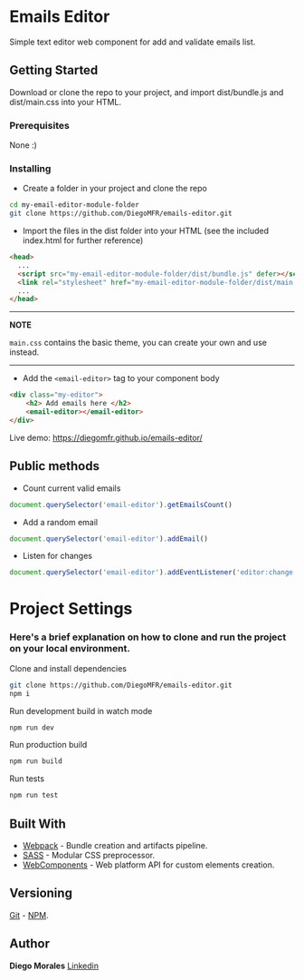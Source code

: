 # Emails Editor

Simple text editor web component for add and validate emails list.

## Getting Started

Download or clone the repo to your project, and import dist/bundle.js and dist/main.css into your HTML.

### Prerequisites

None :)

### Installing

- Create a folder in your project and clone the repo

```bash
cd my-email-editor-module-folder
git clone https://github.com/DiegoMFR/emails-editor.git
```

- Import the files in the dist folder into your HTML (see the included index.html for further reference)

```html
<head>
  ...
  <script src="my-email-editor-module-folder/dist/bundle.js" defer></script>
  <link rel="stylesheet" href="my-email-editor-module-folder/dist/main.css">
  ...
</head>
```
---
**NOTE**

```main.css``` contains the basic theme, you can create your own and use instead.

---


- Add the ```<email-editor>``` tag to your component body

```html
<div class="my-editor">
    <h2> Add emails here </h2>
    <email-editor></email-editor>
</div>
```

Live demo: https://diegomfr.github.io/emails-editor/

## Public methods

- Count current valid emails

```js
document.querySelector('email-editor').getEmailsCount()
```

- Add a random email

```js
document.querySelector('email-editor').addEmail()
```
- Listen for changes

```js
document.querySelector('email-editor').addEventListener('editor:change', myEventHandler)
```
# Project Settings

### Here's a brief explanation on how to clone and run the project on your local environment.

Clone and install dependencies

```bash
git clone https://github.com/DiegoMFR/emails-editor.git
npm i
```

Run development build in watch mode

```bash
npm run dev
```

Run production build

```bash
npm run build
```

Run tests

```bash
npm run test
```


## Built With

* [Webpack](https://webpack.js.org/) - Bundle creation and artifacts pipeline.
* [SASS](https://sass-lang.com/) - Modular CSS preprocessor.
* [WebComponents](https://www.webcomponents.org/) - Web platform API for custom elements creation.

## Versioning

[Git](https://git-scm.com/) - [NPM](https://www.npmjs.com/).

## Author

**Diego Morales** [Linkedin](www.linkedin.com/in/diegomfr)

